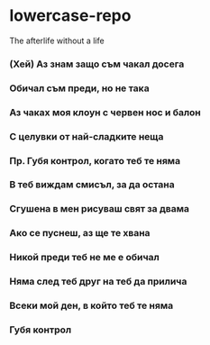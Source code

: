 lowercase-repo
==============

The afterlife without a life

### (Хей) Аз знам защо съм чакал досега
### Обичал съм преди, но не така
### Аз чаках моя клоун с червен нос и балон
### С целувки от най-сладките неща

### Пр. Губя контрол, когато теб те няма
### В теб виждам смисъл, за да остана
### Сгушена в мен рисуваш свят за двама
### Ако се пуснеш, аз ще те хвана
### Никой преди теб не ме е обичал
### Няма след теб друг на теб да прилича
### Всеки мой ден, в който теб те няма
### Губя контрол

